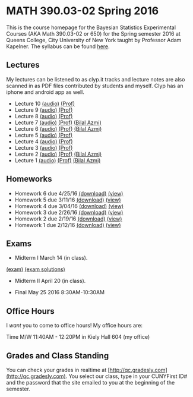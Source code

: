 # MATH 390.03-02 Spring 2016

This is the course homepage for the Bayesian Statistics Experimental Courses (AKA Math 390.03-02 or 650) for the Spring semester 2016 at Queens College, City University of New York taught by Professor Adam Kapelner. The syllabus can be found [here](https://raw.githubusercontent.com/kapelner/QC_Math_390.03-02_Spr_2016/master/syllabus/syllabus.pdf).

## Lectures

My lectures can be listened to as clyp.it tracks and lecture notes are also scanned in as PDF files contributed by students and myself. Clyp has an iphone and android app as well.

* Lecture 10 [(audio)](https://clyp.it/4i4r5ttn) [(Prof)](https://github.com/kapelner/QC_Math_390.03-02_Spr_2016/blob/master/lectures/lec10kap.pdf)
* Lecture 9 [(audio)](https://clyp.it/sdgprqba) [(Prof)](https://github.com/kapelner/QC_Math_390.03-02_Spr_2016/blob/master/lectures/lec09kap.pdf)
* Lecture 8 [(audio)](https://clyp.it/rpbeekhy) [(Prof)](https://github.com/kapelner/QC_Math_390.03-02_Spr_2016/blob/master/lectures/lec08kap.pdf)
* Lecture 7 [(audio)](https://clyp.it/lbe3cawg) [(Prof)](https://github.com/kapelner/QC_Math_390.03-02_Spr_2016/blob/master/lectures/lec07kap.pdf) [(Bilal Azmi)](https://github.com/kapelner/QC_Math_390.03-02_Spr_2016/blob/master/lectures/lec07ba.pdf)
* Lecture 6 [(audio)](https://clyp.it/okfpbdki) [(Prof)](https://github.com/kapelner/QC_Math_390.03-02_Spr_2016/blob/master/lectures/lec06kap.pdf) [(Bilal Azmi)](https://github.com/kapelner/QC_Math_390.03-02_Spr_2016/blob/master/lectures/lec06ba.pdf)
* Lecture 5 [(audio)](https://clyp.it/g0texiis) [(Prof)](https://github.com/kapelner/QC_Math_390.03-02_Spr_2016/blob/master/lectures/lec05kap.pdf)
* Lecture 4 [(audio)](https://clyp.it/1srsb14t) [(Prof)](https://github.com/kapelner/QC_Math_390.03-02_Spr_2016/blob/master/lectures/lec04kap.pdf)
* Lecture 3 [(audio)](https://clyp.it/fshu43qn) [(Prof)](https://github.com/kapelner/QC_Math_390.03-02_Spr_2016/blob/master/lectures/lec03kap.pdf)
* Lecture 2 [(audio)](https://clyp.it/epg3ptbh) [(Prof)](https://github.com/kapelner/QC_Math_390.03-02_Spr_2016/blob/master/lectures/lec02kap.pdf) [(Bilal Azmi)](https://github.com/kapelner/QC_Math_390.03-02_Spr_2016/blob/master/lectures/lec02ba.pdf)
* Lecture 1 [(audio)](https://clyp.it/pxhx0ple) [(Prof)](https://github.com/kapelner/QC_Math_390.03-02_Spr_2016/blob/master/lectures/lec01kap.pdf) [(Bilal Azmi)](https://github.com/kapelner/QC_Math_390.03-02_Spr_2016/blob/master/lectures/lec01ba.pdf)

## Homeworks

* Homework 6 due 4/25/16 [(download)](https://github.com/kapelner/QC_Math_390.03-02_Spr_2016/blob/master/homeworks/hw06/hw06.pdf?raw=true) [(view)](https://github.com/kapelner/QC_Math_390.03-02_Spr_2016/blob/master/homeworks/hw06/hw06.pdf)
* Homework 5 due 3/11/16 [(download)](https://github.com/kapelner/QC_Math_390.03-02_Spr_2016/blob/master/homeworks/hw05/hw05.pdf?raw=true) [(view)](https://github.com/kapelner/QC_Math_390.03-02_Spr_2016/blob/master/homeworks/hw05/hw05.pdf)
* Homework 4 due 3/04/16 [(download)](https://github.com/kapelner/QC_Math_390.03-02_Spr_2016/blob/master/homeworks/hw04/hw04.pdf?raw=true) [(view)](https://github.com/kapelner/QC_Math_390.03-02_Spr_2016/blob/master/homeworks/hw04/hw04.pdf)
* Homework 3 due 2/26/16 [(download)](https://github.com/kapelner/QC_Math_390.03-02_Spr_2016/blob/master/homeworks/hw03/hw03.pdf?raw=true) [(view)](https://github.com/kapelner/QC_Math_390.03-02_Spr_2016/blob/master/homeworks/hw03/hw03.pdf)
* Homework 2 due 2/19/16 [(download)](https://github.com/kapelner/QC_Math_390.03-02_Spr_2016/blob/master/homeworks/hw02/hw02.pdf?raw=true) [(view)](https://github.com/kapelner/QC_Math_390.03-02_Spr_2016/blob/master/homeworks/hw02/hw02.pdf)
* Homework 1 due 2/12/16 [(download)](https://github.com/kapelner/QC_Math_390.03-02_Spr_2016/blob/master/homeworks/hw01/hw01.pdf?raw=true) [(view)](https://github.com/kapelner/QC_Math_390.03-02_Spr_2016/blob/master/homeworks/hw01/hw01.pdf)

## Exams

* Midterm I March 14 (in class). 

[(exam)](https://github.com/kapelner/QC_Math_390.03-02_Spr_2016/blob/master/exams/midterm1/midterm1.pdf) [(exam solutions)](https://github.com/kapelner/QC_Math_390.03-02_Spr_2016/blob/master/exams/midterm1/midterm1_solutions.pdf)

* Midterm II April 20 (in class). 

<!--
[(exam)](https://github.com/kapelner/QC_Math_390.03-02_Spr_2016/blob/master/exams/midterm2/midterm2.pdf) [(exam solutions)](https://github.com/kapelner/QC_Math_390.03-02_Spr_2016/blob/master/exams/midterm2/midterm2_solutions.pdf)-->

* Final May 25 2016 8:30AM-10:30AM

<!--
[(exam)](https://github.com/kapelner/QC_Math_390.03-02_Spr_2016/blob/master/exams/final/final.pdf) [(exam solutions)](https://github.com/kapelner/QC_Math_390.03-02_Spr_2016/blob/master/exams/final/final_solutions.pdf)-->

## Office Hours

I *want* you to come to office hours! My office hours are:

Time M/W 11:40AM - 12:20PM in Kiely Hall 604 (my office)

## Grades and Class Standing

You can check your grades in realtime at [http://qc.gradesly.com](http://qc.gradesly.com). You select our class, type in your CUNYFirst ID# and the password that the site emailed to you at the beginning of the semester.
